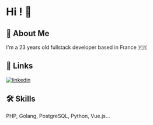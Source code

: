 
# Hi ! 👋


## 🚀 About Me

I'm a 23 years old fullstack developer based in France 🇫🇷

## 🔗 Links

[![linkedin](https://img.shields.io/badge/linkedin-0A66C2?style=for-the-badge&logo=linkedin&logoColor=white)](https://www.linkedin.com/in/edwinvautier)


## 🛠 Skills

PHP, Golang, PostgreSQL, Python, Vue.js...

